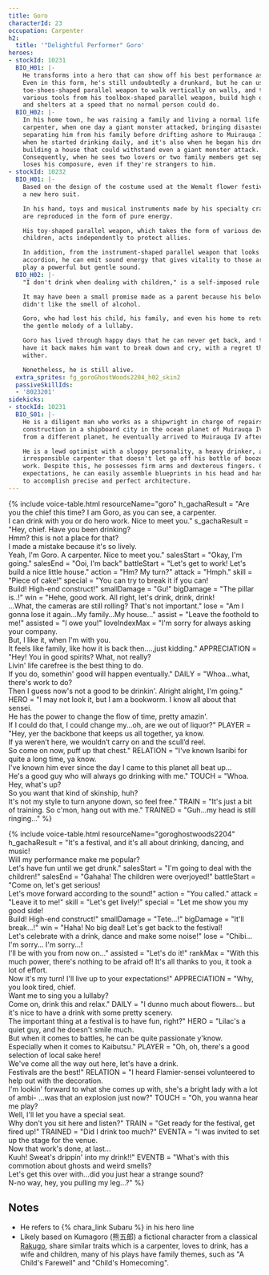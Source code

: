 ```yaml
---
title: Goro
characterId: 23
occupation: Carpenter
h2:
  title: '"Delightful Performer" Goro'
heroes:
- stockId: 10231
  BIO_H01: |-
    He transforms into a hero that can show off his best performance as a carpenter.
    Even in this form, he's still undoubtedly a drunkard, but he can use his split-
    toe-shoes-shaped parallel weapon to walk vertically on walls, and then, using
    various tools from his toolbox-shaped parallel weapon, build high quality walls
    and shelters at a speed that no normal person could do.
  BIO_H02: |-
    In his home town, he was raising a family and living a normal life as a
    carpenter, when one day a giant monster attacked, bringing disaster and
    separating him from his family before drifting ashore to Muirauqa IV.  This is
    when he started drinking daily, and it's also when he began his dream of
    building a house that could withstand even a giant monster attack.
    Consequently, when he sees two lovers or two family members get seperated, he
    loses his composure, even if they're strangers to him.
- stockId: 10232
  BIO_H01: |-
    Based on the design of the costume used at the Wemalt flower festival, Goro got
    a new hero suit.

    In his hand, toys and musical instruments made by his specialty craftsmanship
    are reproduced in the form of pure energy.

    His toy-shaped parallel weapon, which takes the form of various devices to amuse
    children, acts independently to protect allies.

    In addition, from the instrument-shaped parallel weapon that looks like an
    accordion, he can emit sound energy that gives vitality to those around him, and
    play a powerful but gentle sound.
  BIO_H02: |-
    "I don't drink when dealing with children," is a self-imposed rule he lives by.

    It may have been a small promise made as a parent because his beloved child
    didn't like the smell of alcohol.

    Goro, who had lost his child, his family, and even his home to return to, played
    the gentle melody of a lullaby.

    Goro has lived through happy days that he can never get back, and the desire to
    have it back makes him want to break down and cry, with a regret that will never
    wither.

    Nonetheless, he is still alive.
  extra_sprites: fg_goroGhostWoods2204_h02_skin2
  passiveSkillIds:
  - '8023201'
sidekicks:
- stockId: 10231
  BIO_S01: |-
    He is a diligent man who works as a shipwright in charge of repairs and onboard
    construction in a shipboard city in the ocean planet of Muirauqa IV. Originating
    from a different planet, he eventually arrived to Muirauqa IV after wandering.

    He is a lewd optimist with a sloppy personality, a heavy drinker, and an
    irresponsible carpenter that doesn't let go off his bottle of booze even at
    work. Despite this, he possesses firm arms and dexterous fingers. Contrary to
    expectations, he can easily assemble blueprints in his head and has the ability
    to accomplish precise and perfect architecture.
---
```


{% include voice-table.html resourceName="goro"
h_gachaResult = "Are you the chief this time? I am Goro, as you can see, a carpenter.<br>I can drink with you or do hero work. Nice to meet you."
s_gachaResult = "Hey, chief. Have you been drinking?<br>Hmm? this is not a place for that?<br>I made a mistake because it's so lively.<br>Yeah, I'm Goro. A carpenter. Nice to meet you."
salesStart = "Okay, I'm going."
salesEnd = "Ooi, I'm back"
battleStart = "Let's get to work! Let's build a nice little house."
action = "Hm? My turn?"
attack = "Hmph."
skill = "Piece of cake!"
special = "You can try to break it if you can!<br>Build! High-end construct!"
smallDamage = "Gu!"
bigDamage = "The pillar is..!"
win = "Hehe, good work. All right, let's drink, drink, drink!<br>...What, the cameras are still rolling? That's not important."
lose = "Am I gonna lose it again…My family…My house…"
assist = "Leave the foothold to me!"
assisted = "I owe you!"
loveIndexMax = "I'm sorry for always asking your company.<br>But, I like it, when I'm with you.<br>It feels like family, like how it is back then….,just kidding."
APPRECIATION = "Hey! You in good spirits? What, not really?<br>Livin' life carefree is the best thing to do.<br>If you do, somethin' good will happen eventually."
DAILY = "Whoa...what, there's work to do?<br>Then I guess now's not a good to be drinkin'. Alright alright, I'm going."
HERO = "I may not look it, but I am a bookworm. I know all about that sensei. <br>He has the power to change the flow of time, pretty amazin'.<br>If I could do that, I could change my...oh, are we out of liquor?"
PLAYER = "Hey, yer the backbone that keeps us all together, ya know.<br>If ya weren’t here, we wouldn’t carry on and the scull’d reel. <br>So come on now, puff up that chest."
RELATION = "I've known Isaribi for quite a long time, ya know.<br>I've known him ever since the day I came to this planet all beat up...<br>He's a good guy who will always go drinking with me."
TOUCH = "Whoa.  Hey, what's up?<br>So you want that kind of skinship, huh?<br>It's not my style to turn anyone down, so feel free."
TRAIN = "It's just a bit of training.  So c'mon, hang out with me."
TRAINED = "Guh...my head is still ringing..."
%}

{% include voice-table.html resourceName="goroghostwoods2204"
h_gachaResult = "It's a festival, and it's all about drinking, dancing, and music! <br> Will my performance make me popular? <br> Let's have fun until we get drunk."
salesStart = "I'm going to deal with the children!"
salesEnd = "Gahaha! The children were overjoyed!"
battleStart = "Come on, let's get serious! <br> Let's move forward according to the sound!"
action = "You called."
attack = "Leave it to me!"
skill = "Let's get lively!"
special = "Let me show you my good side! <br> Build! High-end construct!"
smallDamage = "Tete...!"
bigDamage = "It'll break...!"
win = "Haha! No big deal! Let's get back to the festival! <br> Let's celebrate with a drink, dance and make some noise!"
lose = "Chibi... I'm sorry... I'm sorry...! <br> I'll be with you from now on..."
assisted = "Let's do it!"
rankMax = "With this much power, there's nothing to be afraid of! It's all thanks to you, it took a lot of effort. <br> Now it's my turn! I'll live up to your expectations!"
APPRECIATION = "Why, you look tired, chief.<br>Want me to sing you a lullaby?<br>Come on, drink this and relax."
DAILY = "I dunno much about flowers... but it's nice to have a drink with some pretty scenery.<br>The important thing at a festival is to have fun, right?"
HERO = "Lilac's a quiet guy, and he doesn't smile much.<br>But when it comes to battles, he can be quite passionate y'know.<br>Especially when it comes to Kaibutsu."
PLAYER = "Oh, oh, there's a good selection of local sake here!<br>We've come all the way out here, let's have a drink.<br>Festivals are the best!"
RELATION = "I heard Flamier-sensei volunteered to help out with the decoration.<br>I'm lookin' forward to what she comes up with, she's a bright lady with a lot of ambi- ...was that an explosion just now?"
TOUCH = "Oh, you wanna hear me play?<br>Well, I'll let you have a special seat.<br>Why don't you sit here and listen?"
TRAIN = "Get ready for the festival, get fired up!"
TRAINED = "Did I drink too much?"
EVENTA = "I was invited to set up the stage for the venue.<br>Now that work's done, at last...<br>Kuuh! Sweat's drippin' into my drink!!"
EVENTB = "What's with this commotion about ghosts and weird smells?<br>Let's get this over with...did you just hear a strange sound?<br>N-no way, hey, you pulling my leg...?"
%}

## Notes

- He refers to {% chara_link Subaru %} in his hero line
- Likely based on Kumagoro (熊五郎) a fictional character from a classical [Rakugo](https://en.wikipedia.org/wiki/Rakugo), share similar traits which is a carpenter, loves to drink, has a wife and children, many of his plays have family themes, such as "A Child's Farewell" and "Child's Homecoming".
